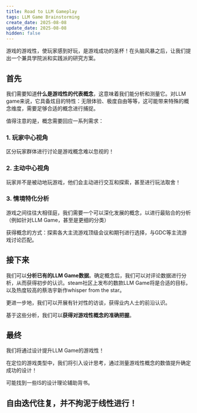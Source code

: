 ```yaml
---
title: Road to LLM Gameplay
tags: LLM Game Brainstorming
create_date: 2025-08-08
update_date: 2025-08-08
hidden: false
---
```


游戏的游戏性，使玩家感到好玩，是游戏成功的圣杯！在头脑风暴之后，让我们提出一个兼具学院派和实践派的研究方案。

## 首先

我们需要知道**什么是游戏性的代表概念**，这意味着我们能分析和测量它。对LLM game来说，它具备炫目的特性：无限体验、极度自由等等，这可能带来特殊的概念维度，需要足够合适的概念进行捕捉。

值得注意的是，概念需要回应一系列需求：

### 1. 玩家中心视角

区分玩家群体进行讨论是游戏概念难以忽视的！

### 2. 主动中心视角

玩家并不是被动地玩游戏，他们会主动进行交互和探索，甚至进行玩法取舍！

### 3. 情境特化分析

游戏之间往往大相径庭，我们需要一个可以深化发展的概念，以进行最贴合的分析（例如针对LLM Game，甚至是更细的分类）

获得概念的方式：探索各大主流游戏顶级会议和期刊进行选择，与GDC等主流游戏讨论匹配。

## 接下来

我们可以**分析已有的LLM Game数据**。确定概念后，我们可以对评论数据进行分析，从而获得初步的认识。steam社区上发布的数款LLM Game将是合适的目标，以及热度较高的蔡浩宇新作whisper from the star。

更进一步地，我们可以开展有针对性的访谈，获得业内人士的前沿认识。

基于这些分析，我们可以**获得对游戏性概念的准确把握**。

## 最终

我们将通过设计提升LLM Game的游戏性！

在定位的游戏类型中，我们将引入设计思考，通过测量游戏性概念的数值提升确定成功的设计！

可能找到一些IS的设计理论辅助背书。

## 自由迭代往复，并不拘泥于线性进行！